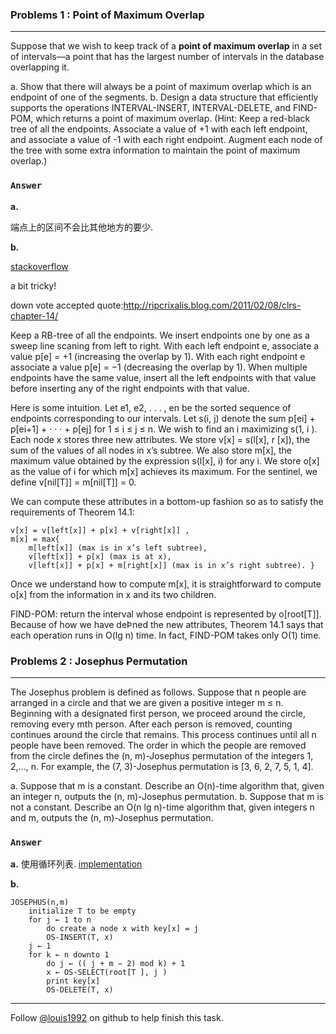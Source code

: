 ### Problems 1 : Point of Maximum Overlap
***
Suppose that we wish to keep track of a **point of maximum overlap** in a set of intervals—a point that has the largest number of intervals in the database overlapping it.

a. Show that there will always be a point of maximum overlap which is an endpoint of one of the segments.
b. Design a data structure that efficiently supports the operations INTERVAL-INSERT, INTERVAL-DELETE, and FIND-POM, which returns a point of maximum overlap. (Hint: Keep a red-black tree of all the endpoints. Associate a value of +1 with each left endpoint, and associate a value of -1 with each right endpoint. Augment each node of the tree with some extra information to maintain the point of maximum overlap.)

### `Answer`
**a.**

端点上的区间不会比其他地方的要少.

**b.**

[stackoverflow](http://stackoverflow.com/questions/14780324/point-of-maximum-overlap)

a bit tricky!


down vote
accepted
quote:http://ripcrixalis.blog.com/2011/02/08/clrs-chapter-14/

Keep a RB-tree of all the endpoints. We insert endpoints one by one as a sweep line scaning from left to right. With each left endpoint e, associate a value p[e] = +1 (increasing the overlap by 1). With each right endpoint e associate a value p[e] = −1 (decreasing the overlap by 1). When multiple endpoints have the same value, insert all the left endpoints with that value before inserting any of the right endpoints with that value.

Here is some intuition. Let e1, e2, . . . , en be the sorted sequence of endpoints corresponding to our intervals. Let s(i, j) denote the sum p[ei] + p[ei+1] + · · · + p[ej] for 1 ≤ i ≤ j ≤ n. We wish to find an i maximizing s(1, i ). Each node x stores three new attributes. We store v[x] = s(l[x], r [x]), the sum of the values of all nodes in x’s subtree. We also store m[x], the maximum value obtained by the expression s(l[x], i) for any i. We store o[x] as the value of i for which m[x] achieves its maximum. For the sentinel, we define v[nil[T]] = m[nil[T]] = 0.

We can compute these attributes in a bottom-up fashion so as to satisfy the requirements of Theorem 14.1:

	v[x] = v[left[x]] + p[x] + v[right[x]] ,
	m[x] = max{
		m[left[x]] (max is in x’s left subtree),
		v[left[x]] + p[x] (max is at x),
		v[left[x]] + p[x] + m[right[x]] (max is in x’s right subtree). }
Once we understand how to compute m[x], it is straightforward to compute o[x] from the information in x and its two children.

FIND-POM: return the interval whose endpoint is represented by o[root[T]]. Because of how we have deÞned the new attributes, Theorem 14.1 says that each operation runs in O(lg n) time. In fact, FIND-POM takes only O(1) time.


### Problems 2 : Josephus Permutation
***
The Josephus problem is defined as follows. Suppose that n people are arranged in a circle and that we are given a positive integer m ≤ n. Beginning with a designated first person, we proceed around the circle, removing every mth person. After each person is removed, counting continues around the circle that remains. This process continues until all n people have been removed. The order in which the people are removed from the circle defines the (n, m)-Josephus permutation of the integers 1, 2,..., n. For example, the (7, 3)-Josephus permutation is [3, 6, 2, 7, 5, 1, 4].

a. Suppose that m is a constant. Describe an O(n)-time algorithm that, given an integer n, outputs the (n, m)-Josephus permutation.
b. Suppose that m is not a constant. Describe an O(n lg n)-time algorithm that, given integers n and m, outputs the (n, m)-Josephus permutation.


### `Answer`

**a.** 使用循环列表. [implementation](./exercise_code/m-Josephus.cpp)

**b.**

	JOSEPHUS(n,m)
		initialize T to be empty
		for j ← 1 to n
    		do create a node x with key[x] = j
        	OS-INSERT(T, x)
		j ← 1
		for k ← n downto 1
    		do j ← (( j + m − 2) mod k) + 1
        	x ← OS-SELECT(root[T ], j )
        	print key[x]
        	OS-DELETE(T, x)

***
Follow [@louis1992](https://github.com/gzc) on github to help finish this task.

